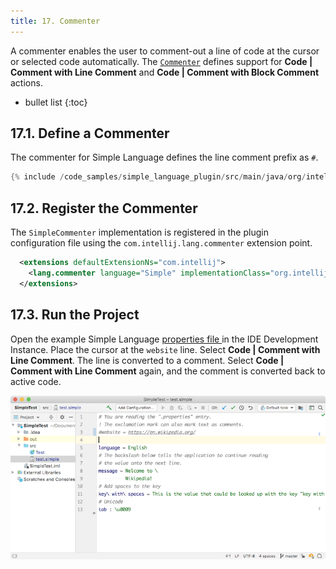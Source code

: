 ```yaml
---
title: 17. Commenter
---
```

<!-- Copyright 2000-2020 JetBrains s.r.o. and other contributors. Use of this source code is governed by the Apache 2.0 license that can be found in the LICENSE file. -->

A commenter enables the user to comment-out a line of code at the cursor or selected code automatically.
The [`Commenter`](upsource:///platform/core-api/src/com/intellij/lang/Commenter.java) defines support for **Code \| Comment with Line Comment** and **Code \| Comment with Block Comment** actions.

* bullet list
{:toc}

## 17.1. Define a Commenter
The commenter for Simple Language defines the line comment prefix as `#`.

```java
{% include /code_samples/simple_language_plugin/src/main/java/org/intellij/sdk/language/SimpleCommenter.java %}
```

## 17.2. Register the Commenter
The `SimpleCommenter` implementation is registered in the plugin configuration file using the `com.intellij.lang.commenter` extension point.

```xml
  <extensions defaultExtensionNs="com.intellij">
    <lang.commenter language="Simple" implementationClass="org.intellij.sdk.language.SimpleCommenter"/>
  </extensions>
```

## 17.3. Run the Project
Open the example Simple Language [properties file ](/tutorials/custom_language_support/lexer_and_parser_definition.md#47-run-the-project) in the IDE Development Instance.
Place the cursor at the `website` line.
Select **Code \| Comment with Line Comment**.
The line is converted to a comment.
Select **Code \| Comment with Line Comment** again, and the comment is converted back to active code.

![Commenter](img/commenter.png)

